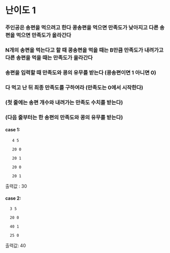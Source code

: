 # 난이도 1
### 주인공은 송편을 먹으려고 한다 콩송편을 먹으면 만족도가 낮아지고 다른 송편을 먹으면 만족도가 올라간다
### N개의 송편을 먹는다고 할 때 콩송편을 먹을 때는 B만큼 만족도가 내려가고 다른 송편을 먹을 때는 만족도가 올라간다
### 송편을 입력할 때 만족도와 콩의 유무를 받는다 (콩송편이면 1 아니면 0)
### 다 먹고 난 뒤 최종 만족도를 구하여라 (만족도는 0에서 시작한다)
### (첫 줄에는 송편 개수와 내려가는 만족도 수치를 받는다)
### (다음 줄부터는 한 송편의 만족도와 콩의 유무를 받는다)
#### case 1: 

       4 5
       
       20 0
       
       20 1
       
       20 0
       
       20 1
출력값 : 30
#### case 2:

      3 5
      
      20 0
      
      40 1
      
      25 0
출력값: 40
            
